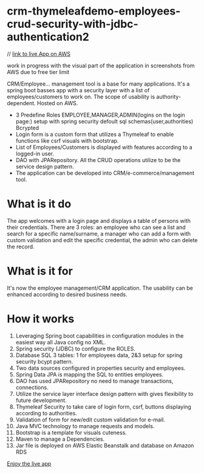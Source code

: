 # crm-thymeleafdemo-employees-crud-security-with-jdbc-authentication2

// [link to live App on AWS](http://crmthymeleafsecurityjdbccrud-env.eba-fmwehpni.eu-central-1.elasticbeanstalk.com/showMyLoginPage?logout)

work in progress with the visual part of the application in screenshots from AWS due to free tier limit 

CRM/Employee... management tool is a base for many applications. It's a spring boot basses app with a security layer
with a list of employees/customers to work on. The scope of usability is authority-dependent. Hosted on AWS.

* 3 Predefine Roles EMPLOYEE,MANAGER,ADMIN(logins on the login page:) setup with spring security defoult sql schemas(user,authorities) Bcrypted
* Login form is a custom form that utilizes a Thymeleaf to enable functions like csrf visuals with bootstrap.
* List of Employees/Customers is displayed with features according to a logged-in user.
* DAO with JPARepository.  All the CRUD operations utilize to be the service design pattern.
* The application can be developed into CRM/e-commerce/management tool. 

# What is it do
The app welcomes with a login page and displays a table of persons with their credentials.
There are 3 roles: an employee who can see a list and search for a specific name/surname, a manager who can add a form with custom validation and edit the specific credential, the admin who can delete the record.


# What is it for 
It's now the employee management/CRM application. The usability can be enhanced according to desired business needs.

# How it works

1. Leveraging Spring boot capabilities in configuration modules in the easiest way all Java config no XML. 
2. Spring security (JDBC) to configure the ROLES.
3. Database SQL 3 tables: 1 for employees data, 2&3 setup for spring security bcypt pattern.
4. Two data sources configured in properties security and employees.
5. Spring Data JPA is mapping the SQL to entities employees.
6. DAO has used JPARepository no need to manage transactions, connections.
7. Utilize the service layer interface design pattern with gives flexibility to future development. 
8. Thymeleaf Security to take care of login form, csrf, buttons displaying according to authorities.
9. Validation of form for new/edit custom validation for e-mail.
10. Java MVC technology to manage requests and models.
11. Bootstrap is a template for visuals cuteness.
12. Maven to manage a Dependencies.
13. Jar file is deployed on AWS Elastic Beanstalk and database on Amazon RDS

[Enjoy the live app](http://crmthymeleafsecurityjdbccrud-env.eba-fmwehpni.eu-central-1.elasticbeanstalk.com/showMyLoginPage?logout)

 
